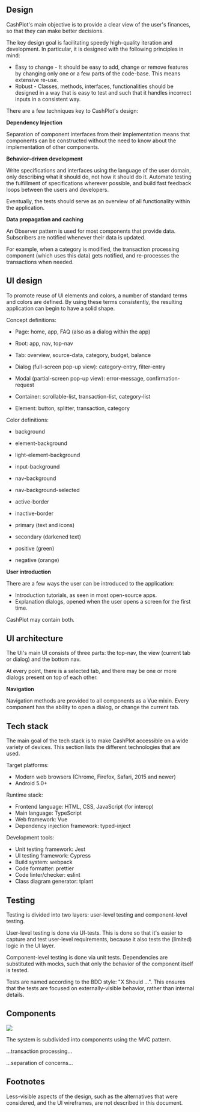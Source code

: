 ## Design

CashPlot's main objective is to provide a clear view of the user's finances, so that they can make better decisions.

The key design goal is facilitating speedy high-quality iteration and development.
In particular, it is designed with the following principles in mind:

-   Easy to change - It should be easy to add, change or remove features by changing only one or a few parts of the code-base. This means extensive re-use.
-   Robust - Classes, methods, interfaces, functionalities should be designed in a way that is easy to test and such that it handles incorrect inputs in a consistent way.

There are a few techniques key to CashPlot's design:

**Dependency Injection**

Separation of component interfaces from their implementation means that components can be constructed without the need to know about the implementation of other components.

**Behavior-driven development**

Write specifications and interfaces using the language of the user domain, only describing what it should do, not how it should do it. Automate testing the fulfillment of specifications wherever possible, and build fast feedback loops between the users and developers.

Eventually, the tests should serve as an overview of all functionality within the application.

**Data propagation and caching**

An Observer pattern is used for most components that provide data. Subscribers are notified whenever their data is updated.

For example, when a category is modified, the transaction processing component (which uses this data) gets notified,
and re-processes the transactions when needed.

## UI design

To promote reuse of UI elements and colors, a number of standard terms and colors are defined.
By using these terms consistently, the resulting application can begin to have a solid shape.

Concept definitions:

-   Page: home, app, FAQ (also as a dialog within the app)

-   Root: app, nav, top-nav

-   Tab: overview, source-data, category, budget, balance
-   Dialog (full-screen pop-up view): category-entry, filter-entry
-   Modal (partial-screen pop-up view): error-message, confirmation-request

-   Container: scrollable-list, transaction-list, category-list
-   Element: button, splitter, transaction, category

Color definitions:

-   background
-   element-background
-   light-element-background
-   input-background
-   nav-background
-   nav-background-selected
-   active-border
-   inactive-border

-   primary (text and icons)
-   secondary (darkened text)

-   positive (green)
-   negative (orange)

**User introduction**

There are a few ways the user can be introduced to the application:

-   Introduction tutorials, as seen in most open-source apps.
-   Explanation dialogs, opened when the user opens a screen for the first time.

CashPlot may contain both.

## UI architecture

The UI's main UI consists of three parts: the top-nav, the view (current tab or dialog) and the bottom nav.

At every point, there is a selected tab, and there may be one or more dialogs present on top of each other.

**Navigation**

Navigation methods are provided to all components as a Vue mixin.
Every component has the ability to open a dialog, or change the current tab.

## Tech stack

The main goal of the tech stack is to make CashPlot accessible on a wide variety of devices.
This section lists the different technologies that are used.

Target platforms:

-   Modern web browsers (Chrome, Firefox, Safari, 2015 and newer)
-   Android 5.0+

Runtime stack:

-   Frontend language: HTML, CSS, JavaScript (for interop)
-   Main language: TypeScript
-   Web framework: Vue
-   Dependency injection framework: typed-inject

Development tools:

-   Unit testing framework: Jest
-   UI testing framework: Cypress
-   Build system: webpack
-   Code formatter: prettier
-   Code linter/checker: eslint
-   Class diagram generator: tplant

## Testing

Testing is divided into two layers: user-level testing and component-level testing.

User-level testing is done via UI-tests. This is done so that it's easier to capture and test user-level requirements, because it also tests the (limited) logic in the UI layer.

Component-level testing is done via unit tests. Dependencies are substituted with mocks, such that only the behavior of the component itself is tested.

Tests are named according to the BDD style: "X Should ...". This ensures that the tests are focused on externally-visible behavior, rather than internal details.

## Components

![](ComponentDiagram.png)

The system is subdivided into components using the MVC pattern.

...transaction processing...

...separation of concerns...

## Footnotes

Less-visible aspects of the design, such as the alternatives that were considered, and the UI wireframes, are not described in this document.
